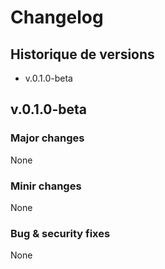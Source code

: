 # Changelog

## Historique de versions
- v.0.1.0-beta
  
## v.0.1.0-beta
### Major changes
None
### Minir changes
None
### Bug & security fixes
None
